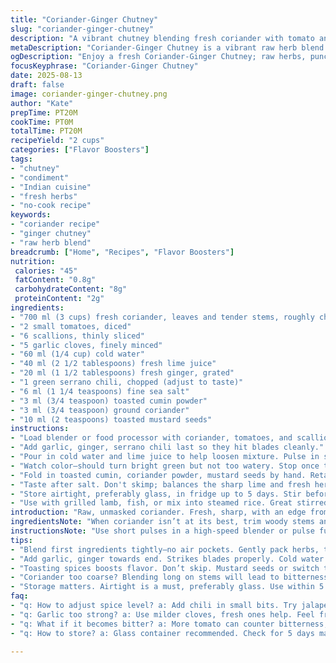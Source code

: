 ```yaml
---
title: "Coriander-Ginger Chutney"
slug: "coriander-ginger-chutney"
description: "A vibrant chutney blending fresh coriander with tomato and spices. Quick blend of herbs, lime, and pungent ginger. Adjust heat with fresh chili. Use as a condiment on grilled meats or mix in rice or plant-based yogurt. Simple process, no cooking needed. Perfect raw flavor punch. Keep chilled for longer life. Bright green color with flecks of red and white from tomato and garlic."
metaDescription: "Coriander-Ginger Chutney is a vibrant raw herb blend that wakes up grilled meats, rice dishes, or plant-based yogurt with sharp lime and chili."
ogDescription: "Enjoy a fresh Coriander-Ginger Chutney; raw herbs, punchy flavors. Use with grilled meats, rice or yogurt for a vibrant taste boost."
focusKeyphrase: "Coriander-Ginger Chutney"
date: 2025-08-13
draft: false
image: coriander-ginger-chutney.png
author: "Kate"
prepTime: PT20M
cookTime: PT0M
totalTime: PT20M
recipeYield: "2 cups"
categories: ["Flavor Boosters"]
tags:
- "chutney"
- "condiment"
- "Indian cuisine"
- "fresh herbs"
- "no-cook recipe"
keywords:
- "coriander recipe"
- "ginger chutney"
- "raw herb blend"
breadcrumb: ["Home", "Recipes", "Flavor Boosters"]
nutrition: 
 calories: "45"
 fatContent: "0.8g"
 carbohydrateContent: "8g"
 proteinContent: "2g"
ingredients:
- "700 ml (3 cups) fresh coriander, leaves and tender stems, roughly chopped"
- "2 small tomatoes, diced"
- "6 scallions, thinly sliced"
- "5 garlic cloves, finely minced"
- "60 ml (1/4 cup) cold water"
- "40 ml (2 1/2 tablespoons) fresh lime juice"
- "20 ml (1 1/2 tablespoons) fresh ginger, grated"
- "1 green serrano chili, chopped (adjust to taste)"
- "6 ml (1 1/4 teaspoons) fine sea salt"
- "3 ml (3/4 teaspoon) toasted cumin powder"
- "3 ml (3/4 teaspoon) ground coriander"
- "10 ml (2 teaspoons) toasted mustard seeds"
instructions:
- "Load blender or food processor with coriander, tomatoes, and scallions first. Leave no air pockets; pack gently but firmly for better grind."
- "Add garlic, ginger, serrano chili last so they hit blades cleanly."
- "Pour in cold water and lime juice to help loosen mixture. Pulse in short bursts rather than continuous blend. Prevents heat buildup that dulls herb flavor."
- "Watch color—should turn bright green but not too watery. Stop once texture is smooth but still with some body; over-blending can make it gluey."
- "Fold in toasted cumin, coriander powder, mustard seeds by hand. Retains crunch and aromatic oil bursts."
- "Taste after salt. Don't skimp; balances the sharp lime and fresh herbs."
- "Store airtight, preferably glass, in fridge up to 5 days. Stir before use as liquid may separate."
- "Use with grilled lamb, fish, or mix into steamed rice. Great stirred into unsweetened plant yogurt for cooling contrast."
introduction: "Raw, unmasked coriander. Fresh, sharp, with an edge from lime and chili that wakes the palate. Think crunch and aroma—herbs chopped too fine lose punch, too coarse distract. Balance acid and heat right or it smacks bitter. Garlic adds depth, but overdo it and it dominates. Use scallions, fresher and sweeter than regular onion, to lift flavor and add texture. Toasting spices unlocks oils—don’t skip even if short on time. Experiment—swap serrano for milder jalapeno or hotter bird’s eye. Tomato softens, no cooking needed, bringing subtle sweetness. A chutney that hinges on sharpness and herbaceous lift, not drowning in sugar or tamarind."
ingredientsNote: "When coriander isn’t at its best, trim woody stems and use mostly leaves. Substitute scallions with chives or mild fresh onion only if scallions unavailable. Tomatoes—roma or vine-ripened preferred for fewer seeds and acidity balance. Lime juice can be swapped with fresh lemon; lemon alters flavor slightly but still bright. Water adjusted to get right texture; if your blender struggles, add less and pulse more. If mustard seeds unavailable, toast white sesame seeds for nuttiness but note flavor shift. Fresh ginger grated releases volatile oils; pre-ground won’t replicate impact but can be fallback. Garlic intensity varies by freshness; mild cloves preferred avoiding overpowering raw garlic bite. Adjust salt slowly—herbs can seem bland at first but salt pulls juice and scent from leaves. Keep all ingredients cold, especially for vibrant color and fresh herbal zing."
instructionsNote: "Use short pulses in a high-speed blender or pulse function on standard blender to reduce heat and preserve bright green color. Overprocessing turns mixture dull and bitter. Packing ingredients in layers ensures thorough blending; leafy herbs first. Don’t blitz continuously—stop occasionally to scrape down sides for uniform texture. Adding lime juice at start helps maintain vibrant color and adds necessary acidity to bind flavors. Fold in toasted spices last by hand to keep texture crisp and release aromatic oils just before serving. Avoid adding too much water; cloudy and runny defeats vibrant chutney texture. Store in sealed container in fridge; stir before serving as ingredients settle and separate. Great tip: prep early and let flavors marry for 1 hour before serving. Can freeze for later use but fresh is best for punch. If chutney tastes flat, add small pinch of sugar or extra lime to brighten. Consistency should be thick enough to spread or dollop, not pour."
tips:
- "Blend first ingredients tightly—no air pockets. Gently pack herbs, tomatoes, scallions. Easier grind, better flavor. Adjust chili heat carefully. Less work for good oversight."
- "Add garlic, ginger towards end. Strikes blades properly. Cold water helps, control consistency. Short pulses avoid overheating herbs. Dullness is enemy of freshness; keep it bright."
- "Toasting spices boosts flavor. Don’t skip. Mustard seeds or switch to sesame—both bring warmth. Fold in last, keeps crunch. Watch texture; should dollop or spread."
- "Coriander too coarse? Blending long on stems will lead to bitterness. Try more tomatoes or lime juice to balance out. Don’t ignore garlic intensity. Fresh is key."
- "Storage matters. Airtight is a must, preferably glass. Use within 5 days; stir before serving. Flavors intensify if prepped early. Freezing is an option, but fresh rules."
faq:
- "q: How to adjust spice level? a: Add chili in small bits. Try jalapeno for milder heat. You bet, more lime or yogurt also cools it down, works."
- "q: Garlic too strong? a: Use milder cloves, fresh ones help. Feel free to reduce amount. Balance flavors; don’t overpower herbs, find harmony."
- "q: What if it becomes bitter? a: More tomato can counter bitterness, adjust acidity. Too long blending causes it, better to blend quick short pulses."
- "q: How to store? a: Glass container recommended. Check for 5 days max, keeps well, just stir. Layer separation might occur, stir for even mix."

---
```

